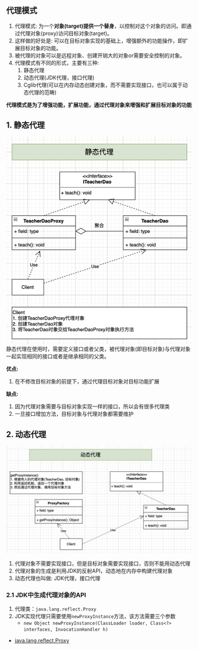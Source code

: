## 代理模式
1. 代理模式: 为一个**对象(target)提供一个替身**，以控制对这个对象的访问。即通过代理对象(proxy)访问目标对象(target)。
2. 这样做的好处是: 可以在目标对象实现的基础上，增强额外的功能操作，即扩展目标对象的功能。
3. 被代理的对象可以是远程对象、创建开销大的对象or需要安全控制的对象。
4. 代理模式有不同的形式，主要有三种:
   1. 静态代理
   2. 动态代理(JDK代理，接口代理)
   3. Cglib代理(可以在内存动态创建对象，而不需要实现接口，也可以属于动态代理的范畴)

**代理模式是为了增强功能，扩展功能，通过代理对象来增强和扩展目标对象的功能**

## 1. 静态代理
![](images/Proxy.StaticProxy.png)
静态代理在使用时，需要定义接口或者父类，被代理对象(即目标对象)与代理对象一起实现相同的接口或者是继承相同的父类。

**优点:**
1. 在不修改目标对象的前提下，通过代理目标对象对目标功能扩展

**缺点:**
1. 因为代理对象需要与目标对象实现一样的接口，所以会有很多代理类
2. 一旦接口增加方法，目标对象与代理对象都需要维护


## 2. 动态代理
![](images/Proxy.DynamicProxy.png)
1. 代理对象不需要实现接口，但是目标对象需要实现接口，否则不能用动态代理
2. 代理对象的生成是利用JDK的反射API，动态地在内存中构建代理对象
3. 动态代理也叫做: JDK代理，接口代理

### 2.1 JDK中生成代理对象的API
1. 代理类：`java.lang.reflect.Proxy`
2. JDK实现代理只需要使用`newProxyInstance`方法，该方法需要三个参数
   * `new Object newProxyInstance(ClassLoader loader, Class<?> interfaces, InvocationHandler h)`


* [java.lang.reflect.Proxy](https://docs.oracle.com/en/java/javase/17/docs/api/java.base/java/lang/reflect/Proxy.html)
